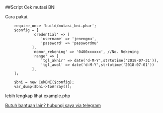 ##Script Cek mutasi BNI


Cara pakai. 

		require_once 'build/mutasi_bni.phar';
		$config = [
		        'credential' => [
		            'username' => 'jenengmu',
		            'password' => 'passwordmu'
		        ],
		        'nomor_rekening' => '0400xxxxxx', //No. Rekening
		        'range' => [
		            'tgl_akhir' => date('d-M-Y',strtotime('2018-07-31')),
		            'tgl_awal' => date('d-M-Y',strtotime('2018-07-01'))
		        ],
		];
		
		$bni = new CekBNI($config);
		var_dump($bni->toArray());

lebih lengkap lihat example.php

[Butuh bantuan lain? hubungi saya via telegram](https://t.me/galihazizif)
